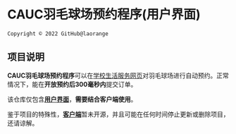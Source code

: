# CAUC羽毛球场预约程序(用户界面)
`Copyright © 2022 GitHub@laorange`

## 项目说明

**CAUC羽毛球场预约程序**可以在[学校生活服务网页](https://shfwyy.cauc.edu.cn/Life)对羽毛球场进行自动预约。正常情况下，能在**开放预约后300毫秒内**提交订单。 

该仓库仅包含[**用户界面**](https://laorange.github.io/cauc-badminton-field-booker-ui/)，**需要结合客户端使用**。

鉴于项目的特殊性，[**客户端**](https://github.com/laorange/cauc-badminton-field-booker)暂未开源，并且可能在任何时间停止更新或删除项目，还请谅解。

